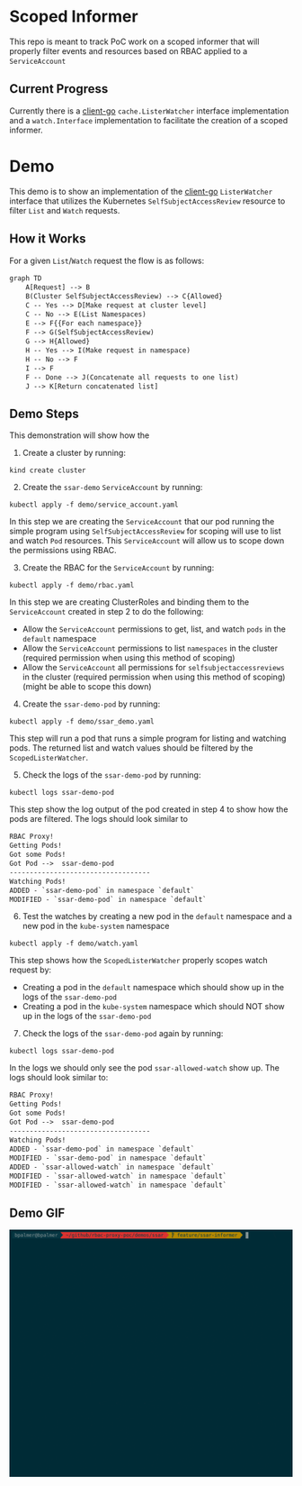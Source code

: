 # Scoped Informer
This repo is meant to track PoC work on a scoped informer that will properly filter events and resources based on RBAC applied to a `ServiceAccount`

## Current Progress
Currently there is a [client-go](https://github.com/kubernetes/client-go) `cache.ListerWatcher` interface implementation and a `watch.Interface` implementation to facilitate the creation of a scoped informer.

# Demo
This demo is to show an implementation of the [client-go](https://github.com/kubernetes/client-go) `ListerWatcher` interface
that utilizes the Kubernetes `SelfSubjectAccessReview` resource to filter `List` and `Watch` requests.

## How it Works
For a given `List`/`Watch` request the flow is as follows:
```mermaid
graph TD
    A[Request] --> B
    B(Cluster SelfSubjectAccessReview) --> C{Allowed}
    C -- Yes --> D[Make request at cluster level]
    C -- No --> E(List Namespaces)
    E --> F{{For each namespace}}
    F --> G(SelfSubjectAccessReview)
    G --> H{Allowed}
    H -- Yes --> I(Make request in namespace)
    H -- No --> F
    I --> F
    F -- Done --> J(Concatenate all requests to one list)
    J --> K[Return concatenated list]
```

## Demo Steps
This demonstration will show how the 
1. Create a cluster by running:
```
kind create cluster
```

2. Create the `ssar-demo` `ServiceAccount` by running:
```
kubectl apply -f demo/service_account.yaml
```

In this step we are creating the `ServiceAccount` that our pod running the simple program using `SelfSubjectAccessReview` for scoping will use
to list and watch `Pod` resources. This `ServiceAccount` will allow us to scope down the permissions using RBAC.

3. Create the RBAC for the `ServiceAccount` by running:
```
kubectl apply -f demo/rbac.yaml
```

In this step we are creating ClusterRoles and binding them to the `ServiceAccount` created in step 2 to do the following:
- Allow the `ServiceAccount` permissions to get, list, and watch `pods` in the `default` namespace
- Allow the `ServiceAccount` permissions to list `namespaces` in the cluster (required permission when using this method of scoping)
- Allow the `ServiceAccount` all permissions for `selfsubjectaccessreviews` in the cluster (required permission when using this method of scoping) (might be able to scope this down)

4. Create the `ssar-demo-pod` by running:
```
kubectl apply -f demo/ssar_demo.yaml
```

This step will run a pod that runs a simple program for listing and watching pods. The returned list and watch values should be filtered by the `ScopedListerWatcher`.

5. Check the logs of the `ssar-demo-pod` by running:
```
kubectl logs ssar-demo-pod
```

This step show the log output of the pod created in step 4 to show how the pods are filtered. The logs should look similar to
```
RBAC Proxy!
Getting Pods!
Got some Pods!
Got Pod -->  ssar-demo-pod
-----------------------------------
Watching Pods!
ADDED - `ssar-demo-pod` in namespace `default`
MODIFIED - `ssar-demo-pod` in namespace `default`
```

6. Test the watches by creating a new pod in the `default` namespace and a new pod in the `kube-system` namespace
```
kubectl apply -f demo/watch.yaml
```

This step shows how the `ScopedListerWatcher` properly scopes watch request by:
- Creating a pod in the `default` namespace which should show up in the logs of the `ssar-demo-pod`
- Creating a pod in the `kube-system` namespace which should NOT show up in the logs of the `ssar-demo-pod`

7. Check the logs of the `ssar-demo-pod` again by running:
```
kubectl logs ssar-demo-pod
```

In the logs we should only see the pod `ssar-allowed-watch` show up. The logs should look similar to:
```
RBAC Proxy!
Getting Pods!
Got some Pods!
Got Pod -->  ssar-demo-pod
-----------------------------------
Watching Pods!
ADDED - `ssar-demo-pod` in namespace `default`
MODIFIED - `ssar-demo-pod` in namespace `default`
ADDED - `ssar-allowed-watch` in namespace `default`
MODIFIED - `ssar-allowed-watch` in namespace `default`
MODIFIED - `ssar-allowed-watch` in namespace `default`
```

## Demo GIF
![demo gif](.github/images/scoped-informer-demo.gif)